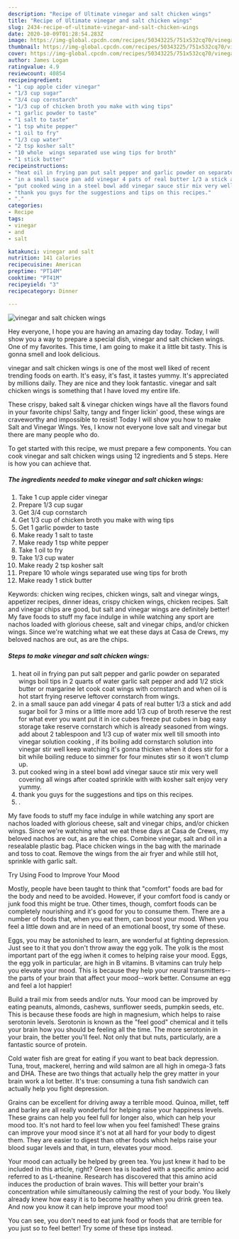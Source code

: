 ```yaml
---
description: "Recipe of Ultimate vinegar and salt chicken wings"
title: "Recipe of Ultimate vinegar and salt chicken wings"
slug: 2434-recipe-of-ultimate-vinegar-and-salt-chicken-wings
date: 2020-10-09T01:28:54.283Z
image: https://img-global.cpcdn.com/recipes/50343225/751x532cq70/vinegar-and-salt-chicken-wings-recipe-main-photo.jpg
thumbnail: https://img-global.cpcdn.com/recipes/50343225/751x532cq70/vinegar-and-salt-chicken-wings-recipe-main-photo.jpg
cover: https://img-global.cpcdn.com/recipes/50343225/751x532cq70/vinegar-and-salt-chicken-wings-recipe-main-photo.jpg
author: James Logan
ratingvalue: 4.9
reviewcount: 40854
recipeingredient:
- "1 cup apple cider vinegar"
- "1/3 cup sugar"
- "3/4 cup cornstarch"
- "1/3 cup of chicken broth you make with wing tips"
- "1 garlic powder to taste"
- "1 salt to taste"
- "1 tsp white pepper"
- "1 oil to fry"
- "1/3 cup water"
- "2 tsp kosher salt"
- "10 whole  wings separated use wing tips for broth"
- "1 stick butter"
recipeinstructions:
- "heat oil in frying pan put salt pepper and garlic powder on separated wings boil tips in 2 quarts of water garlic salt pepper and add 1/2 stick butter or margarine let cook coat wings with cornstarch and when oil is hot start frying reserve leftover cornstarch from wings."
- "in a small sauce pan add vinegar 4 pats of real butter 1/3 a stick and add sugar boil for 3 mins or a little more add 1/3  cup of broth reserve the rest for what ever you want put it in ice cubes freeze put cubes in bag easy storage take reserve cornstarch which is already seasoned from wings. add about 2 tablespoon and 1/3 cup of water mix well till smooth into vinegar solution cooking , if its boiling add cornstarch solution into vinegar stir well keep watching  it&#39;s gonna thicken when it does stir for a bit while boiling reduce to simmer for four minutes stir so it won&#39;t clump up."
- "put cooked wing in a steel bowl add vinegar sauce stir mix very well covering all wings after coated sprinkle with with kosher salt enjoy very yummy."
- "thank you guys for the suggestions and tips on this recipes."
- "."
categories:
- Recipe
tags:
- vinegar
- and
- salt

katakunci: vinegar and salt 
nutrition: 141 calories
recipecuisine: American
preptime: "PT14M"
cooktime: "PT41M"
recipeyield: "3"
recipecategory: Dinner

---
```



![vinegar and salt chicken wings](https://img-global.cpcdn.com/recipes/50343225/751x532cq70/vinegar-and-salt-chicken-wings-recipe-main-photo.jpg)

Hey everyone, I hope you are having an amazing day today. Today, I will show you a way to prepare a special dish, vinegar and salt chicken wings. One of my favorites. This time, I am going to make it a little bit tasty. This is gonna smell and look delicious.

vinegar and salt chicken wings is one of the most well liked of recent trending foods on earth. It's easy, it's fast, it tastes yummy. It's appreciated by millions daily. They are nice and they look fantastic. vinegar and salt chicken wings is something that I have loved my entire life.

These crispy, baked salt &amp; vinegar chicken wings have all the flavors found in your favorite chips! Salty, tangy and finger lickin&#39; good, these wings are craveworthy and impossible to resist! Today I will show you how to make Salt and Vinegar Wings. Yes, I know not everyone love salt and vinegar but there are many people who do.


To get started with this recipe, we must prepare a few components. You can cook vinegar and salt chicken wings using 12 ingredients and 5 steps. Here is how you can achieve that.

<!--inarticleads1-->

##### The ingredients needed to make vinegar and salt chicken wings:

1. Take 1 cup apple cider vinegar
1. Prepare 1/3 cup sugar
1. Get 3/4 cup cornstarch
1. Get 1/3 cup of chicken broth you make with wing tips
1. Get 1 garlic powder to taste
1. Make ready 1 salt to taste
1. Make ready 1 tsp white pepper
1. Take 1 oil to fry
1. Take 1/3 cup water
1. Make ready 2 tsp kosher salt
1. Prepare 10 whole  wings separated use wing tips for broth
1. Make ready 1 stick butter


Keywords: chicken wing recipes, chicken wings, salt and vinegar wings, appetizer recipes, dinner ideas, crispy chicken wings, chicken recipes. Salt and vinegar chips are good, but salt and vinegar wings are definitely better! My fave foods to stuff my face indulge in while watching any sport are nachos loaded with glorious cheese, salt and vinegar chips, and/or chicken wings. Since we&#39;re watching what we eat these days at Casa de Crews, my beloved nachos are out, as are the chips. 

<!--inarticleads2-->

##### Steps to make vinegar and salt chicken wings:

1. heat oil in frying pan put salt pepper and garlic powder on separated wings boil tips in 2 quarts of water garlic salt pepper and add 1/2 stick butter or margarine let cook coat wings with cornstarch and when oil is hot start frying reserve leftover cornstarch from wings.
1. in a small sauce pan add vinegar 4 pats of real butter 1/3 a stick and add sugar boil for 3 mins or a little more add 1/3  cup of broth reserve the rest for what ever you want put it in ice cubes freeze put cubes in bag easy storage take reserve cornstarch which is already seasoned from wings. add about 2 tablespoon and 1/3 cup of water mix well till smooth into vinegar solution cooking , if its boiling add cornstarch solution into vinegar stir well keep watching  it&#39;s gonna thicken when it does stir for a bit while boiling reduce to simmer for four minutes stir so it won&#39;t clump up.
1. put cooked wing in a steel bowl add vinegar sauce stir mix very well covering all wings after coated sprinkle with with kosher salt enjoy very yummy.
1. thank you guys for the suggestions and tips on this recipes.
1. .


My fave foods to stuff my face indulge in while watching any sport are nachos loaded with glorious cheese, salt and vinegar chips, and/or chicken wings. Since we&#39;re watching what we eat these days at Casa de Crews, my beloved nachos are out, as are the chips. Combine vinegar, salt and oil in a resealable plastic bag. Place chicken wings in the bag with the marinade and toss to coat. Remove the wings from the air fryer and while still hot, sprinkle with garlic salt. 

Try Using Food to Improve Your Mood


Mostly, people have been taught to think that "comfort" foods are bad for the body and need to be avoided. However, if your comfort food is candy or junk food this might be true. Other times, though, comfort foods can be completely nourishing and it's good for you to consume them. There are a number of foods that, when you eat them, can boost your mood. When you feel a little down and are in need of an emotional boost, try some of these.

Eggs, you may be astonished to learn, are wonderful at fighting depression. Just see to it that you don't throw away the egg yolk. The yolk is the most important part of the egg iwhen it comes to helping raise your mood. Eggs, the egg yolk in particular, are high in B vitamins. B vitamins can truly help you elevate your mood. This is because they help your neural transmitters--the parts of your brain that affect your mood--work better. Consume an egg and feel a lot happier!

Build a trail mix from seeds and/or nuts. Your mood can be improved by eating peanuts, almonds, cashews, sunflower seeds, pumpkin seeds, etc. This is because these foods are high in magnesium, which helps to raise serotonin levels. Serotonin is known as the "feel good" chemical and it tells your brain how you should be feeling all the time. The more serotonin in your brain, the better you'll feel. Not only that but nuts, particularly, are a fantastic source of protein.

Cold water fish are great for eating if you want to beat back depression. Tuna, trout, mackerel, herring and wild salmon are all high in omega-3 fats and DHA. These are two things that actually help the grey matter in your brain work a lot better. It's true: consuming a tuna fish sandwich can actually help you fight depression. 

Grains can be excellent for driving away a terrible mood. Quinoa, millet, teff and barley are all really wonderful for helping raise your happiness levels. These grains can help you feel full for longer also, which can help your mood too. It's not hard to feel low when you feel famished! These grains can improve your mood since it's not at all hard for your body to digest them. They are easier to digest than other foods which helps raise your blood sugar levels and that, in turn, elevates your mood.

Your mood can actually be helped by green tea. You just knew it had to be included in this article, right? Green tea is loaded with a specific amino acid referred to as L-theanine. Research has discovered that this amino acid induces the production of brain waves. This will better your brain's concentration while simultaneously calming the rest of your body. You likely already knew how easy it is to become healthy when you drink green tea. And now you know it can help improve your mood too!

You can see, you don't need to eat junk food or foods that are terrible for you just so to feel better! Try  some  of  these  tips  instead.

